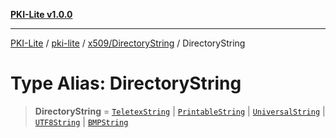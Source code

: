 [**PKI-Lite v1.0.0**](../../../../README.md)

---

[PKI-Lite](../../../../README.md) / [pki-lite](../../../README.md) / [x509/DirectoryString](../README.md) / DirectoryString

# Type Alias: DirectoryString

> **DirectoryString** = [`TeletexString`](../../../asn1/TeletexString/classes/TeletexString.md) \| [`PrintableString`](../../../asn1/PrintableString/classes/PrintableString.md) \| [`UniversalString`](../../../asn1/UniversalString/classes/UniversalString.md) \| [`UTF8String`](../../../asn1/UTF8String/classes/UTF8String.md) \| [`BMPString`](../../../asn1/BMPString/classes/BMPString.md)

